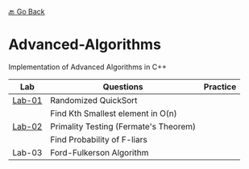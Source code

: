 [🔙 Go Back](https://github.com/Sandip-Kanzariya/5th-Semester)

# Advanced-Algorithms
Implementation of Advanced Algorithms in C++ 

|Lab| Questions|Practice |
|---|---|---|
| [Lab-01](https://github.com/Sandip-Kanzariya/Advanced-Algorithms/tree/advalgo/Labs/Lab01) | Randomized QuickSort| |
| |Find Kth Smallest element in O(n)| |
| [Lab-02](https://github.com/Sandip-Kanzariya/Advanced-Algorithms/tree/advalgo/Labs/Lab02) | Primality Testing (Fermate's Theorem) | |
| | Find Probability of F-liars| |
| Lab-03| Ford-Fulkerson Algorithm | |
